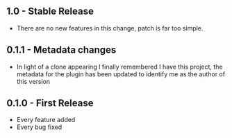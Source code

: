 ## 1.0 - Stable Release
* There are no new features in this change, patch is far too simple.

## 0.1.1 - Metadata changes
* In light of a clone appearing I finally remembered I have this project, the 
metadata for the plugin has been updated to identify me as the author of this 
version 

## 0.1.0 - First Release
* Every feature added
* Every bug fixed
